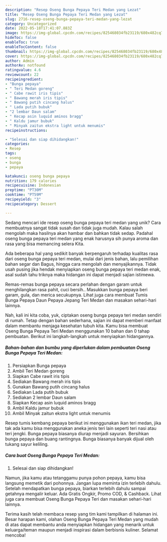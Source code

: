 ```yaml
---
description: "Resep Oseng Bunga Pepaya Teri Medan yang Lezat"
title: "Resep Oseng Bunga Pepaya Teri Medan yang Lezat"
slug: 2716-resep-oseng-bunga-pepaya-teri-medan-yang-lezat
category: Uncategorized
date: 2022-05-18T17:41:07.883Z
image: https://img-global.cpcdn.com/recipes/825468034fb23119/680x482cq70/oseng-bunga-pepaya-teri-medan-foto-resep-utama.jpg
hideToc: false
enableToc: true
enableTocContent: false
thumbnail: https://img-global.cpcdn.com/recipes/825468034fb23119/680x482cq70/oseng-bunga-pepaya-teri-medan-foto-resep-utama.jpg
cover: https://img-global.cpcdn.com/recipes/825468034fb23119/680x482cq70/oseng-bunga-pepaya-teri-medan-foto-resep-utama.jpg
author: Admin
authorAv: notfound
ratingvalue: 4.6
reviewcount: 22
recipeingredient:
- "Bunga pepaya"
- " Teri Medan goreng"
- " Cabe rawit iris tipis"
- " Bawang merah iris tipis"
- " Bawang putih cincang halus"
- " Lada putih bubuk"
- "2 lembar Daun salam"
- " Kecap asin luquid aminos bragg"
- " Kaldu jamur bubuk"
- " Minyak zaitun ekstra light untuk menumis"
recipeinstructions:

- "Selesai dan siap dihidangkan!"
categories:
- Resep
tags:
- oseng
- bunga
- pepaya

katakunci: oseng bunga pepaya 
nutrition: 179 calories
recipecuisine: Indonesian
preptime: "PT30M"
cooktime: "PT59M"
recipeyield: "3"
recipecategory: Dessert

---
```





Sedang mencari ide resep oseng bunga pepaya teri medan yang unik? Cara membuatnya sangat tidak susah dan tidak juga mudah. Kalau salah mengolah maka hasilnya akan hambar dan bahkan tidak sedap. Padahal oseng bunga pepaya teri medan yang enak harusnya sih punya aroma dan rasa yang bisa memancing selera Kita.





Ada beberapa hal yang sedikit banyak berpengaruh terhadap kualitas rasa dari oseng bunga pepaya teri medan, mulai dari jenis bahan, lalu pemilihan bahan segar dan Bagus, hingga cara mengolah dan menyajikannya. Tidak usah pusing jika hendak menyiapkan oseng bunga pepaya teri medan enak,      asal sudah tahu triknya maka hidangan ini dapat menjadi sajian istimewa.














Remas-remas bunga pepaya secara perlahan dengan garam untuk menghilangkan rasa pahit, cuci bersih.. Masukkan bunga pepaya beri garam, gula, dan merica secukupnya. Lihat juga cara membuat Tumis Bunga Pepaya Daun Pepaya Jepang Teri Medan dan masakan sehari-hari lainnya.






Nah, kali ini kita coba, yuk, ciptakan oseng bunga pepaya teri medan sendiri di rumah. Tetap dengan bahan sederhana, sajian ini dapat memberi manfaat dalam membantu menjaga kesehatan tubuh kita. Kamu bisa membuat Oseng Bunga Pepaya Teri Medan menggunakan 10 bahan dan 0 tahap pembuatan. Berikut ini langkah-langkah untuk menyiapkan hidangannya.

<!--inarticleads1-->

##### Bahan-bahan dan bumbu yang diperlukan dalam pembuatan Oseng Bunga Pepaya Teri Medan:

1. Persiapkan Bunga pepaya
1. Ambil  Teri Medan goreng
1. Siapkan  Cabe rawit iris tipis
1. Sediakan  Bawang merah iris tipis
1. Gunakan  Bawang putih cincang halus
1. Sediakan  Lada putih bubuk
1. Sediakan 2 lembar Daun salam
1. Siapkan  Kecap asin luquid aminos bragg
1. Ambil  Kaldu jamur bubuk
1. Ambil  Minyak zaitun ekstra light untuk menumis


Resep tumis kembang pepaya berikut ini menggunakan ikan teri medan, jika tak ada kamu bisa menggunakan aneka jenis teri lain seperti teri nasi atau teri jengki. Bunga pepaya biasanya diurap menjadi sayuran. Bersihkan bunga pepaya dan buang rantingnya. Bunga biasanya banyak dijual oleh tukang sayur keliling. 

<!--inarticleads2-->

##### Cara buat Oseng Bunga Pepaya Teri Medan:


1. Selesai dan siap dihidangkan!

Namun, jika kamu atau tetanggamu punya pohon pepaya, kamu bisa langsung memetik dari pohonnya. Jangan lupa meminta izin terlebih dahulu. Setelah mendapatkan bunga pepaya, biarkan terlebih dahulu sampai getahnya mengalir keluar. Ada Gratis Ongkir, Promo COD, &amp; Cashback. Lihat juga cara membuat Oseng Bunga Pepaya Teri dan masakan sehari-hari lainnya. 

Terima kasih telah membaca resep yang tim kami tampilkan di halaman ini. Besar harapan kami, olahan Oseng Bunga Pepaya Teri Medan yang mudah di atas dapat membantu anda menyiapkan hidangan yang menarik untuk keluarga/teman maupun menjadi inspirasi dalam berbisnis kuliner. Selamat mencoba!
